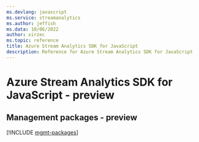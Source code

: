 ```yaml
---
ms.devlang: javascript
ms.service: streamanalytics
ms.author: jeffish
ms.data: 10/06/2022
author: xirzec
ms.topic: reference
title: Azure Stream Analytics SDK for JavaScript
description: Reference for Azure Stream Analytics SDK for JavaScript
---
```

# Azure Stream Analytics SDK for JavaScript - preview

## Management packages - preview
[!INCLUDE [mgmt-packages](stream-analytics-mgmt-index.md)]